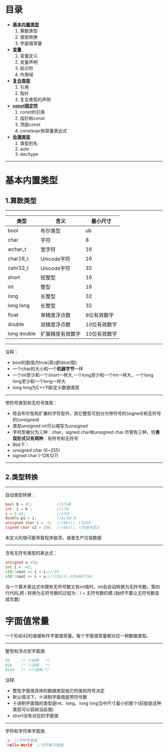 # **目录**
* [**基本内置类型**](#1)
  1. 算数类型
  2. 类型转换
  3. 字面值常量
* [**变量**](#2)
  1. 变量定义
  2. 变量声明
  3. 标识符
  4. 作用域
* [**复合类型**](#3)
  1. 引用
  2. 指针
  3. 复合类型的声明
  </details>
* [**const限定符**](#4)
  1. const的引用
  2. 指针和const
  3. 顶层const
  4. constexpr和常量表达式
* [**处理类型**](#5)
  1. 类型别名
  2. auto
  3. decltype
* ***
# 基本内置类型 <span id="1"> </span>
## 1.算数类型
---
|  类型   | 含义  | 最小尺寸 |
|  ----  | ----  | --- |
| bool  | 布尔类型 | ub |
| char  | 字符 | 8 |
| wchar_t | 宽字符 | 16 |
| char16_t | Unicode字符 | 16 |
| cahr32_t | Unicode字符 | 32 |
| short | 短整型 | 16 |
| int | 整型 | 16 |
| long | 长整型 | 32 |
| long long | 长整型 | 32 |
| float | 单精度浮点数 | 6位有效数字 |
| double | 双精度浮点数 | 10位有效数字 |
| long double | 扩展精度有效数字 | 10位有效数字 |
---
注释：
* bool的取值为true(真)或false(假)
* 一个char的大小和一个**机器字节**一样
* 一个int至少和一个short一样大,一个long至少和一个int一样大，一个long long至少和一个long一样大
* long long为C++11新定义数据类型
---
带符号类型和无符号类型：
* 除去布尔型和扩展的字符型外，其它整型可划分为带符号的(signed)和无符号的(unsigned)
* 类型unsigned int可以缩写为unsigned
* 字符型被分为三种：char，signed char和unsigned char.尽管有三种，但**表现形式只有两种**：有符号和无符号
* 8bit下：
* unsigned char (0~255) 
* signed char (-128,127)
---
## 2.类型转换
---
自动类型转换：
```c++
bool b = 42;           //b为真
int  i = b ;           //i为1
i = 3.14;              //i为3
double pi = i;         //pi为3.0
unsigned char c = -1;  //(8bit)，c为255
signed char c2 = 256;  //(8bit), c的值未定义
```
未定义的值可能导致程序崩溃，或者生产垃圾数据
***
含有无符号类型的表达式：
```c++
unsigned u =10;
int i = -42;
std::cout << i + i;//-84
std::cout << i + u;//(32bit),4294967264
```
当一个算术表达式中既有无符号数又有int值时，int会自动转换为无符号数。第四行代码,把 i 转换为无符号数的过程为：i + 无符号数的模.(始终不要让无符号数变成负数)
# 字面值常量
一个形如42的值被称作字面值常量。每个字面值常量都对应一种数据类型。
***
整型和浮点型字面值:
```c++
20     /* 十进制   */
024    /* 八进制   */
0x14   /* 十六进制 */
```
注释:
* 整型字面值具体的数据类型由它的值和符号决定
* 默认情况下，十进制字面值是带符号数
* 十进制字面值的类型是int、long、long long当中尺寸最小的那个(前提是这种类型可以容纳当前值)
* short没有对应的字面值
***
字符和字符串字面值:
```c++
'a' //字符字面值
'Hello World' //字符串字面值
```
